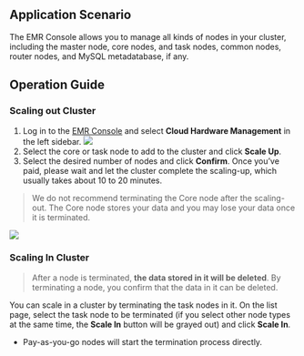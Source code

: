 ## Application Scenario
The EMR Console allows you to manage all kinds of nodes in your cluster, including the master node, core nodes, and task nodes, common nodes, router nodes, and MySQL metadatabase, if any.

## Operation Guide

### Scaling out Cluster
1. Log in to the [EMR Console](https://console.cloud.tencent.com/emr) and select **Cloud Hardware Management** in the left sidebar.
    ![](https://main.qcloudimg.com/raw/c518ad31fed7dae6f80878f26e6ec68e.png)
2. Select the core or task node to add to the cluster and click **Scale Up**.
3. Select the desired number of nodes and click **Confirm**. Once you’ve paid, please wait and let the cluster complete the scaling-up, which usually takes about 10 to 20 minutes.
>We do not recommend terminating the Core node after the scaling-out. The Core node stores your data and you may lose your data once it is terminated.
>
![](https://main.qcloudimg.com/raw/b01d9df4d02ad40489ca949880bde3c2.png)


### Scaling In Cluster
>After a node is terminated, **the data stored in it will be deleted**. By terminating a node, you confirm that the data in it can be deleted.

You can scale in a cluster by terminating the task nodes in it. On the list page, select the task node to be terminated (if you select other node types at the same time, the **Scale In** button will be grayed out) and click **Scale In**.
- Pay-as-you-go nodes will start the termination process directly.
